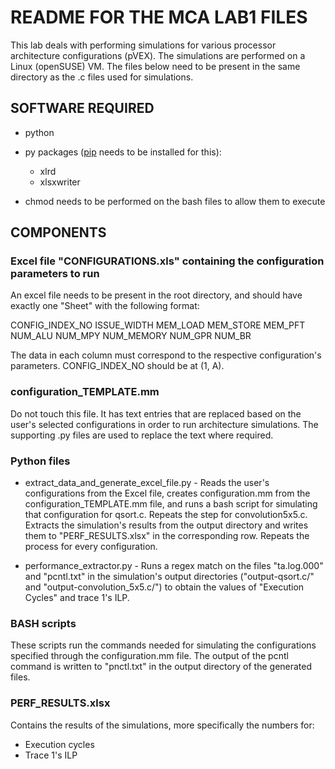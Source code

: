 # README FOR THE MCA LAB1 FILES

This lab deals with performing simulations for various processor architecture configurations (pVEX). The simulations are performed on a Linux (openSUSE) VM.
The files below need to be present in the same directory as the .c files used for simulations.

## SOFTWARE REQUIRED
* python
* py packages ([pip](https://pypi.org/project/pip/) needs to be installed for this):
  * xlrd
  * xlsxwriter

* chmod needs to be performed on the bash files to allow them to execute
 
## COMPONENTS

### Excel file "CONFIGURATIONS.xls" containing the configuration parameters to run

An excel file needs to be present in the root directory, and should have exactly one "Sheet" with the following format:

CONFIG_INDEX_NO		ISSUE_WIDTH		MEM_LOAD		MEM_STORE		MEM_PFT		NUM_ALU		NUM_MPY		NUM_MEMORY		NUM_GPR		NUM_BR

The data in each column must correspond to the respective configuration's parameters.
CONFIG_INDEX_NO should be at (1, A).

### configuration_TEMPLATE.mm

Do not touch this file. It has text entries that are replaced based on the user's selected configurations in order to run architecture simulations.
The supporting .py files are used to replace the text where required.

### Python files

* extract_data_and_generate_excel_file.py - Reads the user's configurations from the Excel file, creates configuration.mm from the configuration_TEMPLATE.mm file, and runs a bash script for simulating that configuration for qsort.c. Repeats the step for convolution5x5.c. Extracts the simulation's results from the output directory and writes them to "PERF_RESULTS.xlsx" in the corresponding row. Repeats the process for every configuration.

* performance_extractor.py - Runs a regex match on the files "ta.log.000" and "pcntl.txt" in the simulation's output directories ("output-qsort.c/" and "output-convolution_5x5.c/") to obtain the values of "Execution Cycles" and trace 1's ILP.

### BASH scripts

These scripts run the commands needed for simulating the configurations specified through the configuration.mm file. The output of the pcntl command is written to "pnctl.txt" in the output directory of the generated files.

### PERF_RESULTS.xlsx

Contains the results of the simulations, more specifically the numbers for:
* Execution cycles
* Trace 1's ILP

